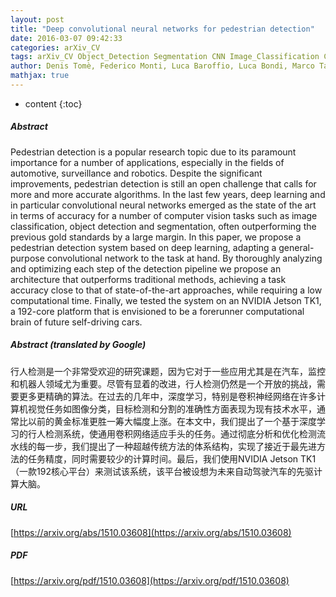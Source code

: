 ```yaml
---
layout: post
title: "Deep convolutional neural networks for pedestrian detection"
date: 2016-03-07 09:42:33
categories: arXiv_CV
tags: arXiv_CV Object_Detection Segmentation CNN Image_Classification Classification Deep_Learning Detection
author: Denis Tomè, Federico Monti, Luca Baroffio, Luca Bondi, Marco Tagliasacchi, Stefano Tubaro
mathjax: true
---
```


* content
{:toc}

##### Abstract
Pedestrian detection is a popular research topic due to its paramount importance for a number of applications, especially in the fields of automotive, surveillance and robotics. Despite the significant improvements, pedestrian detection is still an open challenge that calls for more and more accurate algorithms. In the last few years, deep learning and in particular convolutional neural networks emerged as the state of the art in terms of accuracy for a number of computer vision tasks such as image classification, object detection and segmentation, often outperforming the previous gold standards by a large margin. In this paper, we propose a pedestrian detection system based on deep learning, adapting a general-purpose convolutional network to the task at hand. By thoroughly analyzing and optimizing each step of the detection pipeline we propose an architecture that outperforms traditional methods, achieving a task accuracy close to that of state-of-the-art approaches, while requiring a low computational time. Finally, we tested the system on an NVIDIA Jetson TK1, a 192-core platform that is envisioned to be a forerunner computational brain of future self-driving cars.

##### Abstract (translated by Google)
行人检测是一个非常受欢迎的研究课题，因为它对于一些应用尤其是在汽车，监控和机器人领域尤为重要。尽管有显着的改进，行人检测仍然是一个开放的挑战，需要更多更精确的算法。在过去的几年中，深度学习，特别是卷积神经网络在许多计算机视觉任务如图像分类，目标检测和分割的准确性方面表现为现有技术水平，通常比以前的黄金标准更胜一筹大幅度上涨。在本文中，我们提出了一个基于深度学习的行人检测系统，使通用卷积网络适应手头的任务。通过彻底分析和优化检测流水线的每一步，我们提出了一种超越传统方法的体系结构，实现了接近于最先进方法的任务精度，同时需要较少的计算时间。最后，我们使用NVIDIA Jetson TK1（一款192核心平台）来测试该系统，该平台被设想为未来自动驾驶汽车的先驱计算大脑。

##### URL
[https://arxiv.org/abs/1510.03608](https://arxiv.org/abs/1510.03608)

##### PDF
[https://arxiv.org/pdf/1510.03608](https://arxiv.org/pdf/1510.03608)

